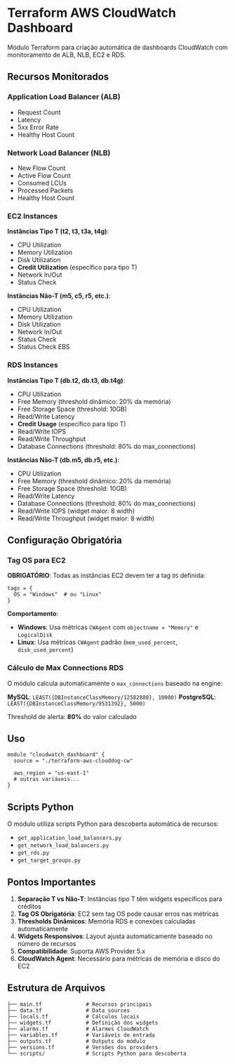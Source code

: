 # Terraform AWS CloudWatch Dashboard

Módulo Terraform para criação automática de dashboards CloudWatch com monitoramento de ALB, NLB, EC2 e RDS.

## Recursos Monitorados

### Application Load Balancer (ALB)
- Request Count
- Latency
- 5xx Error Rate
- Healthy Host Count

### Network Load Balancer (NLB)
- New Flow Count
- Active Flow Count
- Consumed LCUs
- Processed Packets
- Healthy Host Count

### EC2 Instances
**Instâncias Tipo T (t2, t3, t3a, t4g)**:
- CPU Utilization
- Memory Utilization
- Disk Utilization
- **Credit Utilization** (específico para tipo T)
- Network In/Out
- Status Check

**Instâncias Não-T (m5, c5, r5, etc.)**:
- CPU Utilization
- Memory Utilization
- Disk Utilization
- Network In/Out
- Status Check
- Status Check EBS

### RDS Instances
**Instâncias Tipo T (db.t2, db.t3, db.t4g)**:
- CPU Utilization
- Free Memory (threshold dinâmico: 20% da memória)
- Free Storage Space (threshold: 10GB)
- Read/Write Latency
- **Credit Usage** (específico para tipo T)
- Read/Write IOPS
- Read/Write Throughput
- Database Connections (threshold: 80% do max_connections)

**Instâncias Não-T (db.m5, db.r5, etc.)**:
- CPU Utilization
- Free Memory (threshold dinâmico: 20% da memória)
- Free Storage Space (threshold: 10GB)
- Read/Write Latency
- Database Connections (threshold: 80% do max_connections)
- Read/Write IOPS (widget maior: 8 width)
- Read/Write Throughput (widget maior: 8 width)

## Configuração Obrigatória

### Tag OS para EC2
**OBRIGATÓRIO**: Todas as instâncias EC2 devem ter a tag `OS` definida:

```hcl
tags = {
  OS = "Windows"  # ou "Linux"
}
```

**Comportamento**:
- **Windows**: Usa métricas `CWAgent` com `objectname = "Memory"` e `LogicalDisk`
- **Linux**: Usa métricas `CWAgent` padrão (`mem_used_percent`, `disk_used_percent`)

### Cálculo de Max Connections RDS
O módulo calcula automaticamente o `max_connections` baseado na engine:

**MySQL**: `LEAST({DBInstanceClassMemory/12582880}, 10000)`
**PostgreSQL**: `LEAST({DBInstanceClassMemory/9531392}, 5000)`

Threshold de alerta: **80%** do valor calculado

## Uso

```hcl
module "cloudwatch_dashboard" {
  source = "./terraform-aws-clouddog-cw"
  
  aws_region = "us-east-1"
  # outras variáveis...
}
```

## Scripts Python
O módulo utiliza scripts Python para descoberta automática de recursos:
- `get_application_load_balancers.py`
- `get_network_load_balancers.py` 
- `get_rds.py`
- `get_target_groups.py`

## Pontos Importantes

1. **Separação T vs Não-T**: Instâncias tipo T têm widgets específicos para créditos
2. **Tag OS Obrigatória**: EC2 sem tag OS pode causar erros nas métricas
3. **Thresholds Dinâmicos**: Memória RDS e conexões calculadas automaticamente
4. **Widgets Responsivos**: Layout ajusta automaticamente baseado no número de recursos
5. **Compatibilidade**: Suporta AWS Provider 5.x
6. **CloudWatch Agent**: Necessário para métricas de memória e disco do EC2

## Estrutura de Arquivos

```
├── main.tf              # Recursos principais
├── data.tf              # Data sources
├── locals.tf            # Cálculos locais
├── widgets.tf           # Definição dos widgets
├── alarms.tf            # Alarmes CloudWatch
├── variables.tf         # Variáveis de entrada
├── outputs.tf           # Outputs do módulo
├── versions.tf          # Versões dos providers
└── scripts/             # Scripts Python para descoberta
```